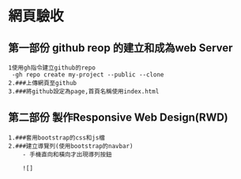 # 網頁驗收
## 第一部份 github reop 的建立和成為web Server

    1使用gh指令建立github的repo 
     -gh repo create my-project --public --clone
    2.###上傳網頁至github
    3.###將github設定為page,首頁名稱使用index.html


## 第二部份 製作Responsive Web Design(RWD)

    1.###套用bootstrap的css和js檔
    2.###建立導覽列(使用bootstrap的navbar)
        - 手機直向和橫向才出現導列按鈕

        ![]